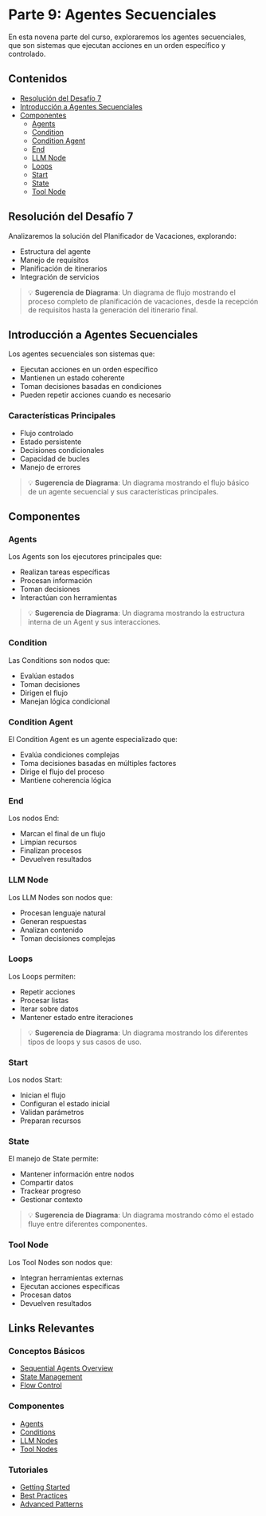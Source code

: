 # Parte 9: Agentes Secuenciales

En esta novena parte del curso, exploraremos los agentes secuenciales, que son sistemas que ejecutan acciones en un orden específico y controlado.

## Contenidos

- [Resolución del Desafío 7](#resolución-del-desafío-7)
- [Introducción a Agentes Secuenciales](#introducción-a-agentes-secuenciales)
- [Componentes](#componentes)
  - [Agents](#agents)
  - [Condition](#condition)
  - [Condition Agent](#condition-agent)
  - [End](#end)
  - [LLM Node](#llm-node)
  - [Loops](#loops)
  - [Start](#start)
  - [State](#state)
  - [Tool Node](#tool-node)

## Resolución del Desafío 7

Analizaremos la solución del Planificador de Vacaciones, explorando:
- Estructura del agente
- Manejo de requisitos
- Planificación de itinerarios
- Integración de servicios

> 💡 **Sugerencia de Diagrama**: Un diagrama de flujo mostrando el proceso completo de planificación de vacaciones, desde la recepción de requisitos hasta la generación del itinerario final.

## Introducción a Agentes Secuenciales

Los agentes secuenciales son sistemas que:
- Ejecutan acciones en un orden específico
- Mantienen un estado coherente
- Toman decisiones basadas en condiciones
- Pueden repetir acciones cuando es necesario

### Características Principales
- Flujo controlado
- Estado persistente
- Decisiones condicionales
- Capacidad de bucles
- Manejo de errores

> 💡 **Sugerencia de Diagrama**: Un diagrama mostrando el flujo básico de un agente secuencial y sus características principales.

## Componentes

### Agents
Los Agents son los ejecutores principales que:
- Realizan tareas específicas
- Procesan información
- Toman decisiones
- Interactúan con herramientas

> 💡 **Sugerencia de Diagrama**: Un diagrama mostrando la estructura interna de un Agent y sus interacciones.

### Condition
Las Conditions son nodos que:
- Evalúan estados
- Toman decisiones
- Dirigen el flujo
- Manejan lógica condicional

### Condition Agent
El Condition Agent es un agente especializado que:
- Evalúa condiciones complejas
- Toma decisiones basadas en múltiples factores
- Dirige el flujo del proceso
- Mantiene coherencia lógica

### End
Los nodos End:
- Marcan el final de un flujo
- Limpian recursos
- Finalizan procesos
- Devuelven resultados

### LLM Node
Los LLM Nodes son nodos que:
- Procesan lenguaje natural
- Generan respuestas
- Analizan contenido
- Toman decisiones complejas

### Loops
Los Loops permiten:
- Repetir acciones
- Procesar listas
- Iterar sobre datos
- Mantener estado entre iteraciones

> 💡 **Sugerencia de Diagrama**: Un diagrama mostrando los diferentes tipos de loops y sus casos de uso.

### Start
Los nodos Start:
- Inician el flujo
- Configuran el estado inicial
- Validan parámetros
- Preparan recursos

### State
El manejo de State permite:
- Mantener información entre nodos
- Compartir datos
- Trackear progreso
- Gestionar contexto

> 💡 **Sugerencia de Diagrama**: Un diagrama mostrando cómo el estado fluye entre diferentes componentes.

### Tool Node
Los Tool Nodes son nodos que:
- Integran herramientas externas
- Ejecutan acciones específicas
- Procesan datos
- Devuelven resultados

## Links Relevantes

### Conceptos Básicos
- [Sequential Agents Overview](../../usar-flowise/agentflows/sequential-agents/README.md)
- [State Management](../../usar-flowise/agentflows/sequential-agents/state.md)
- [Flow Control](../../usar-flowise/agentflows/sequential-agents/flow-control.md)

### Componentes
- [Agents](../../usar-flowise/agentflows/sequential-agents/agents.md)
- [Conditions](../../usar-flowise/agentflows/sequential-agents/conditions.md)
- [LLM Nodes](../../usar-flowise/agentflows/sequential-agents/llm-nodes.md)
- [Tool Nodes](../../usar-flowise/agentflows/sequential-agents/tool-nodes.md)

### Tutoriales
- [Getting Started](../../usar-flowise/agentflows/sequential-agents/getting-started.md)
- [Best Practices](../../usar-flowise/agentflows/sequential-agents/best-practices.md)
- [Advanced Patterns](../../usar-flowise/agentflows/sequential-agents/advanced-patterns.md) 